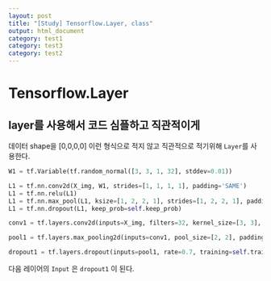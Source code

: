 ```yaml
---
layout: post
title: "[Study] Tensorflow.Layer, class"
output: html_document
category: test1
category: test3
category: test2
---
```


# Tensorflow.Layer

## layer를 사용해서 코드 심플하고 직관적이게

데이터 shape을 [0,0,0,0] 이런 형식으로 적지 않고
직관적으로 적기위해 `Layer`를 사용한다.

```python
W1 = tf.Variable(tf.random_normal([3, 3, 1, 32], stddev=0.01))

L1 = tf.nn.conv2d(X_img, W1, strides=[1, 1, 1, 1], padding='SAME')
L1 = tf.nn.relu(L1)
L1 = tf.nn.max_pool(L1, ksize=[1, 2, 2, 1], strides=[1, 2, 2, 1], padding='SAME')
L1 = tf.nn.dropout(L1, keep_prob=self.keep_prob)
```

```python
conv1 = tf.layers.conv2d(inputs=X_img, filters=32, kernel_size=[3, 3], padding="SAME", activation=tf.nn.relu)

pool1 = tf.layers.max_pooling2d(inputs=conv1, pool_size=[2, 2], padding="SAME", strides=2)

dropout1 = tf.layers.dropout(inputs=pool1, rate=0.7, training=self.training)
```

다음 레이어의 `Input` 은 `dropout1` 이 된다.